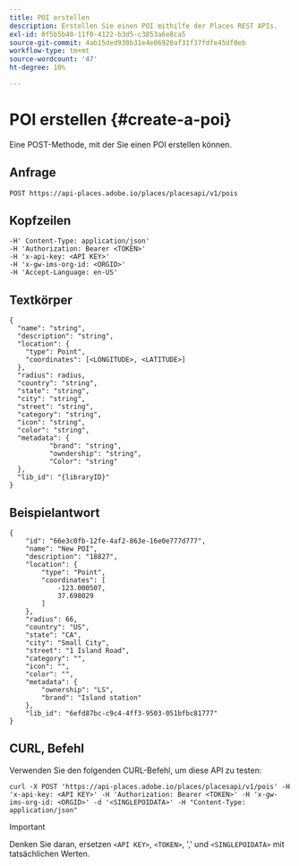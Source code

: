 ```yaml
---
title: POI erstellen
description: Erstellen Sie einen POI mithilfe der Places REST APIs.
exl-id: 0f5b5b40-11f0-4122-b3d5-c3853a6e8ca5
source-git-commit: 4ab15ded930b31e4e06920af31f37fdfe45df8eb
workflow-type: tm+mt
source-wordcount: '47'
ht-degree: 10%

---
```


# POI erstellen {#create-a-poi}

Eine POST-Methode, mit der Sie einen POI erstellen können.

## Anfrage

```text
POST https://api-places.adobe.io/places/placesapi/v1/pois
```

## Kopfzeilen

```text
-H' Content-Type: application/json'  
-H 'Authorization: Bearer <TOKEN>'  
-H 'x-api-key: <API KEY>'  
-H 'x-gw-ims-org-id: <ORGID>'  
-H 'Accept-Language: en-US'
```

## Textkörper

```text
{
  "name": "string",
  "description": "string",
  "location": {
    "type": Point",
    "coordinates": [<LONGITUDE>, <LATITUDE>]
  },
  "radius": radius,
  "country": "string",
  "state": "string",
  "city": "string",
  "street": "string",
  "category": "string",
  "icon": "string",
  "color": "string",
  "metadata": {
          "brand": "string",
          "owndership": "string",
          "Color": "string"
  },
  "lib_id": "{libraryID}"
}
```

## Beispielantwort

```text
{
    "id": "66e3c0fb-12fe-4af2-863e-16e0e777d777",
    "name": "New POI",
    "description": "18827",
    "location": {
        "type": "Point",
        "coordinates": [
            -123.000507,
            37.698029
        ]
    },
    "radius": 66,
    "country": "US",
    "state": "CA",
    "city": "Small City",
    "street": "1 Island Road",
    "category": "",
    "icon": "",
    "color": "",
    "metadata": {
        "ownership": "LS",
        "brand": "Island station"
    },
    "lib_id": "6efd87bc-c9c4-4ff3-9503-051bfbc81777"
}
```

## CURL, Befehl

Verwenden Sie den folgenden CURL-Befehl, um diese API zu testen:

```text
curl -X POST 'https://api-places.adobe.io/places/placesapi/v1/pois' -H 'x-api-key: <API KEY>' -H 'Authorization: Bearer <TOKEN>' -H 'x-gw-ims-org-id: <ORGID>' -d '<SINGLEPOIDATA>' -H "Content-Type: application/json"
```

>[!IMPORTANT]
>
>Denken Sie daran, ersetzen `<API KEY>`, `<TOKEN>`, &#39;,&#39; und `<SINGLEPOIDATA>` mit tatsächlichen Werten.
